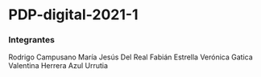 # PDP-digital-2021-1

### Integrantes

Rodrigo Campusano
María Jesús Del Real
Fabián Estrella
Verónica Gatica
Valentina Herrera
Azul Urrutia
